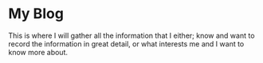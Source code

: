 # My Blog

This is where I will gather all the information that I either; know and want to record the information in great detail, or what interests me and I want to know more about.

